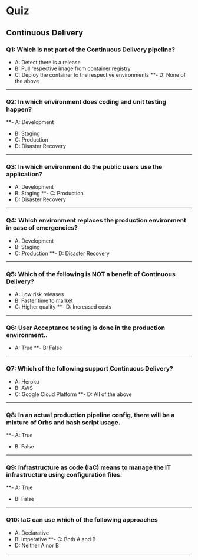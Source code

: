 # Quiz

## Continuous Delivery

### Q1: Which is not part of the Continuous Delivery pipeline?
- A: Detect there is a release
- B: Pull respective image from container registry
- C: Deploy the container to the respective environments
**- D: None of the above
---

### Q2: In which environment does coding and unit testing happen? 
**- A: Development
- B: Staging
- C: Production
- D: Disaster Recovery
---

### Q3: In which environment do the public users use the application?
- A: Development
- B: Staging
**- C: Production
- D: Disaster Recovery
---

### Q4: Which environment replaces the production environment in case of emergencies? 
- A: Development
- B: Staging
- C: Production
**- D: Disaster Recovery
---

### Q5: Which of the following is NOT a benefit of Continuous Delivery?
- A: Low risk releases
- B: Faster time to market
- C: Higher quality
**- D: Increased costs
---

### Q6: User Acceptance testing is done in the production environment..
- A: True
**- B: False
---

### Q7: Which of the following support Continuous Delivery?
- A: Heroku
- B: AWS
- C: Google Cloud Platform
**- D: All of the above
---

### Q8: In an actual production pipeline config, there will be a mixture of Orbs and bash script usage.
**- A: True
- B: False
---

### Q9: Infrastructure as code (IaC) means to manage the IT infrastructure using configuration files.
**- A: True
- B: False
---

### Q10: IaC can use which of the following approaches
- A: Declarative
- B: Imperative
**- C: Both A and B
- D: Neither A nor B
---
